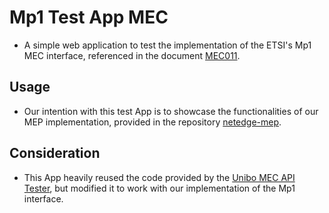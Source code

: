# Mp1 Test App MEC

 - A simple web application to test the implementation of the ETSI's Mp1 MEC interface, referenced in the document [MEC011](https://www.etsi.org/deliver/etsi_gs/MEC/001_099/011/02.02.01_60/gs_MEC011v020201p.pdf).

## Usage

 - Our intention with this test App is to showcase the functionalities of our MEP implementation, provided in the repository [netedge-mep](https://github.com/ATNoG/netedge-mep).


## Consideration

 - This App heavily reused the code provided by the [Unibo MEC API Tester](https://github.com/berdav/unibo-test-mec), but modified it to work with our implementation of the Mp1 interface.
